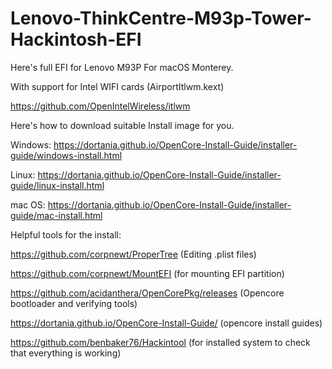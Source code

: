 # Lenovo-ThinkCentre-M93p-Tower-Hackintosh-EFI
Here's full EFI for Lenovo M93P For macOS Monterey.

With support for Intel WIFI cards
(AirportItlwm.kext)

https://github.com/OpenIntelWireless/itlwm

Here's how to download suitable Install image for you.

Windows: https://dortania.github.io/OpenCore-Install-Guide/installer-guide/windows-install.html

Linux: https://dortania.github.io/OpenCore-Install-Guide/installer-guide/linux-install.html

mac OS: https://dortania.github.io/OpenCore-Install-Guide/installer-guide/mac-install.html


Helpful tools for the install:

https://github.com/corpnewt/ProperTree (Editing .plist files)

https://github.com/corpnewt/MountEFI (for mounting EFI partition)

https://github.com/acidanthera/OpenCorePkg/releases (Opencore bootloader and verifying tools)

https://dortania.github.io/OpenCore-Install-Guide/ (opencore install guides)

https://github.com/benbaker76/Hackintool (for installed system to check that everything is working)
